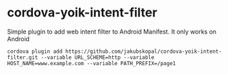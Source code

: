 cordova-yoik-intent-filter
==========================

Simple plugin to add web intent filter to Android Manifest. It only works on Android

    cordova plugin add https://github.com/jakubskopal/cordova-yoik-intent-filter.git --variable URL_SCHEME=http --variable HOST_NAME=www.example.com --variable PATH_PREFIX=/page1


